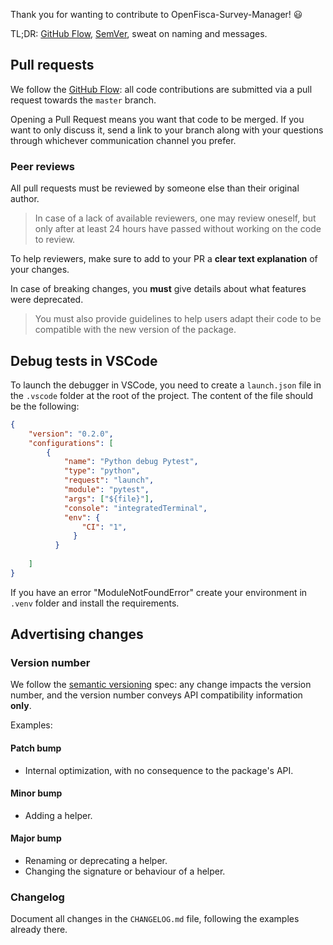Thank you for wanting to contribute to OpenFisca-Survey-Manager! :smiley:

TL;DR: [GitHub Flow](https://guides.github.com/introduction/flow/), [SemVer](http://semver.org/), sweat on naming and messages.


## Pull requests

We follow the [GitHub Flow](https://guides.github.com/introduction/flow/): all code contributions are submitted via a pull request towards the `master` branch.

Opening a Pull Request means you want that code to be merged. If you want to only discuss it, send a link to your branch along with your questions through whichever communication channel you prefer.


### Peer reviews

All pull requests must be reviewed by someone else than their original author.

> In case of a lack of available reviewers, one may review oneself, but only after at least 24 hours have passed without working on the code to review.

To help reviewers, make sure to add to your PR a **clear text explanation** of your changes.

In case of breaking changes, you **must** give details about what features were deprecated.

> You must also provide guidelines to help users adapt their code to be compatible with the new version of the package.

## Debug tests in VSCode

To launch the debugger in VSCode, you need to create a `launch.json` file in the `.vscode` folder at the root of the project. The content of the file should be the following:

```json
{
    "version": "0.2.0",
    "configurations": [
        {
            "name": "Python debug Pytest",
            "type": "python",
            "request": "launch",
            "module": "pytest",
            "args": ["${file}"],
            "console": "integratedTerminal",
            "env": {
                "CI": "1",
              }
          }
          
    ]
}
```

If you have an error "ModuleNotFoundError" create your environment in `.venv` folder and install the requirements.

## Advertising changes

### Version number

We follow the [semantic versioning](http://semver.org/) spec: any change impacts the version number, and the version number conveys API compatibility information **only**.

Examples:

#### Patch bump

- Internal optimization, with no consequence to the package's API.

#### Minor bump

- Adding a helper.

#### Major bump

- Renaming or deprecating a helper.
- Changing the signature or behaviour of a helper.


### Changelog

Document all changes in the `CHANGELOG.md` file, following the examples already there.
